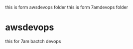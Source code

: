 this is form awsdevops folder
this is form 7amdevops folder
# awsdevops

this for 7am bactch devops 